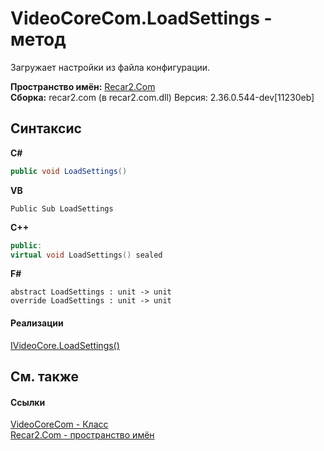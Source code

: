 # VideoCoreCom.LoadSettings - метод
 

Загружает настройки из файла конфигурации.

**Пространство имён:**&nbsp;<a href="68726a4f-5108-9c67-8918-cc6a6e73f216">Recar2.Com</a><br />**Сборка:**&nbsp;recar2.com (в recar2.com.dll) Версия: 2.36.0.544-dev[11230eb]

## Синтаксис

**C#**<br />
``` C#
public void LoadSettings()
```

**VB**<br />
``` VB
Public Sub LoadSettings
```

**C++**<br />
``` C++
public:
virtual void LoadSettings() sealed
```

**F#**<br />
``` F#
abstract LoadSettings : unit -> unit 
override LoadSettings : unit -> unit 
```


#### Реализации
<a href="64eaa3f0-63c2-a0c8-03b7-462f88132a30">IVideoCore.LoadSettings()</a><br />

## См. также


#### Ссылки
<a href="ccf26244-bb52-2173-a366-1022cb598c45">VideoCoreCom - Класс</a><br /><a href="68726a4f-5108-9c67-8918-cc6a6e73f216">Recar2.Com - пространство имён</a><br />